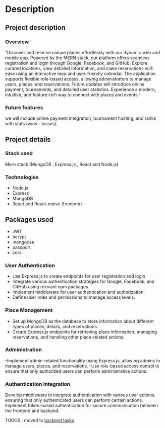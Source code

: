 # Description

## Project description

### Overview

"Discover and reserve unique places effortlessly with our dynamic web and mobile app. Powered by the MERN stack, our platform offers seamless registration and login through Google, Facebook, and GitHub. Explore curated locations, view detailed information, and make reservations with ease using an interactive map and user-friendly calendar. The application supports flexible role-based access, allowing administrators to manage users, places, and reservations. Future updates will introduce online payment, tournaments, and detailed user statistics. Experience a modern, intuitive, and feature-rich way to connect with places and events."

### Future features

we will include online payment integration, tournament hosting, and ranks with stats (wins - losses).

## Project details

### Stack used

Mern stack (MongoDB , Express.js , React and Node.js)

### Technologies

- Node.js
- Express
- MongoDB
- React and React-native (frontend)

## Packages used

- JWT
- bcrypt
- mongoose
- passport
- cors

### User Authentication

- Use Express.js to create endpoints for user registration and login.
- Integrate various authentication strategies for Google, Facebook, and GitHub using relevant npm packages.
- Implement middleware for user authentication and authorization.
- Define user roles and permissions to manage access levels.

### Place Management

- Set up MongoDB as the database to store information about different types of places, details, and reservations.
- Create Express.js endpoints for retrieving place information, managing reservations, and handling other place-related actions.

### Administration

-Implement admin-related functionality using Express.js, allowing admins to manage users, places, and reservations.
-Use role-based access control to ensure that only authorized users can perform administrative actions.

### Authentication Integration

Develop middleware to integrate authentication with various user actions, ensuring that only authenticated users can perform certain actions.
Implement token-based authentication for secure communication between the frontend and backend.

TODOS : moved to [backend tasks](backend_tasks.md)

